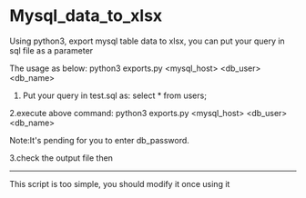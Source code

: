 # Mysql_data_to_xlsx
Using python3, export mysql table data to xlsx, you can put your query in sql file as a parameter

The usage as below:
python3 exports.py <mysql_host> <db_user> <db_name>


1. Put your query in test.sql as:
select * from users;

2.execute above command:
python3 exports.py <mysql_host> <db_user> <db_name>

Note:It's pending for you to enter db_password.

3.check the output file then

---------------------------------------------------
This script is too simple, you should modify it once using it
